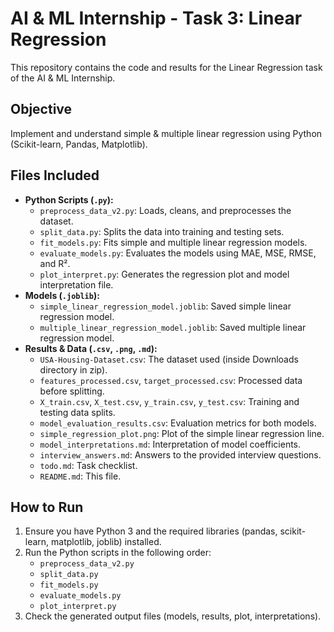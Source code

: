# AI & ML Internship - Task 3: Linear Regression

This repository contains the code and results for the Linear Regression task of the AI & ML Internship.

## Objective

Implement and understand simple & multiple linear regression using Python (Scikit-learn, Pandas, Matplotlib).

## Files Included

*   **Python Scripts (`.py`):**
    *   `preprocess_data_v2.py`: Loads, cleans, and preprocesses the dataset.
    *   `split_data.py`: Splits the data into training and testing sets.
    *   `fit_models.py`: Fits simple and multiple linear regression models.
    *   `evaluate_models.py`: Evaluates the models using MAE, MSE, RMSE, and R².
    *   `plot_interpret.py`: Generates the regression plot and model interpretation file.
*   **Models (`.joblib`):**
    *   `simple_linear_regression_model.joblib`: Saved simple linear regression model.
    *   `multiple_linear_regression_model.joblib`: Saved multiple linear regression model.
*   **Results & Data (`.csv`, `.png`, `.md`):**
    *   `USA-Housing-Dataset.csv`: The dataset used (inside Downloads directory in zip).
    *   `features_processed.csv`, `target_processed.csv`: Processed data before splitting.
    *   `X_train.csv`, `X_test.csv`, `y_train.csv`, `y_test.csv`: Training and testing data splits.
    *   `model_evaluation_results.csv`: Evaluation metrics for both models.
    *   `simple_regression_plot.png`: Plot of the simple linear regression line.
    *   `model_interpretations.md`: Interpretation of model coefficients.
    *   `interview_answers.md`: Answers to the provided interview questions.
    *   `todo.md`: Task checklist.
    *   `README.md`: This file.

## How to Run

1.  Ensure you have Python 3 and the required libraries (pandas, scikit-learn, matplotlib, joblib) installed.
2.  Run the Python scripts in the following order:
    *   `preprocess_data_v2.py`
    *   `split_data.py`
    *   `fit_models.py`
    *   `evaluate_models.py`
    *   `plot_interpret.py`
3.  Check the generated output files (models, results, plot, interpretations).


